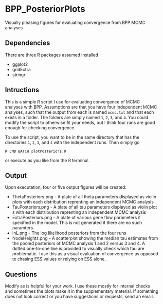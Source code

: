 # BPP_PosteriorPlots
Visually pleasing figures for evaluating convergence from BPP MCMC analyses

## Dependencies
There are three R packages assumed installed
* ggplot2
* gridExtra
* stringr

## Intructions
This is a simple R script I use for evaluating convergence of MCMC analyses with BPP. Assumptions are that you have four independent MCMC analyses, such that the output from each is named `mcmc.txt` and that each exists in a folder. The folders are simply named `1`, `2`, `3`, and `4`. You could modify the script to otherwise fit your needs, but I think four runs are good enough for checking convergence.

To use the script, you want to be in the same directory that has the directories `1`, `2`, `3`, and `4` with the independent runs. Then simply go
```
R CMD BATCH plotPosteriors.R
```

or execute as you like from the R terminal.

## Output
Upon executation, four or five output figures will be created:
* ThetaPosteriors.png - A plate of all theta parameters displayed as violin plots with each distribution reprenting an independent MCMC analysis
* TauPosteriors.png - A plate of all tau parameters displayed as violin plot
s with each distribution reprenting an independent MCMC analysis
* ExtraPosteriors.png - A plate of various gene flow parameters if specified in the model. This is not generated if there are no such paramters.
* lnL.png - The log likelihood posteriors from the four runs
* NodeHeights.png - A scatterplot showing the median tau estimates from the pooled posteriors of MCMC analysis 1 and 2 versus 3 and 4. A dotted one-to-one line is provided to visually check which tau are problematic. I use this as a visual evaluation of convergence as opposed to chasing ESS values or relying on ESS alone.

## Questions
Modify as is helpful for your work. I use these mostly for internal checks and sometimes the plots make it in the supplementary material. If something does not look correct or you have suggestions or requests, send an email.


